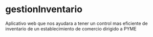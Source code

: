 # gestionInventario
Aplicativo web que nos ayudara a tener un control mas eficiente de inventario de un establecimiento de comercio dirigido a PYME
